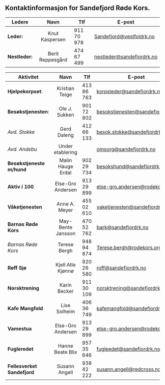  ## Kontaktinformasjon for Sandefjord Røde Kors. 

| Ledere | Navn| Tlf| E-post|
| ------------- |:------:|-------------|-------------|
| __Leder:__			|	Knut Kaspersen		| 911 70 978	|	Sandefjord@vestfoldrk.no|
| __Nestleder:__		|	Berit Reppesgård	|	474 67 499	|	nestleder@sandefjordrk.no|



| Aktivitet | Navn| Tlf| E-post|
| ------------- |:------:|-------------|-------------|
| __Hjelpekorpset__:	 	    |Kristian Teige		|	    413 86 763  |	korpsleder@sandefjordrk.no|
| __Besøkstjenesten__:	 	    |Ole J. Sukken		|	    901 72 802  |	besokstjenesten@sandefjordrk.no|
|   *Avd. Stokke*		 	    |Gerd Daleng		|       412 66 133  |   besok.stokke@sandefjordrk.no|
|   *Avd. Andebu*		 	    |Under etablering	|	    			|   omsorg@sandefjordrk.no |
| __Besøkstjeneste m/hund__	    |Malin Hauge Erdal	|	    902 29 734	|	besokshund@sandefjordrk.no |
| __Aktiv i 100__			    |Else-Gro Andersen	|	    913 29 899	|	else-gro.andersen@rodekors.org |
| __Våketjenesten__			    |Anne A. Meyer		|       455 02 610	|   vaketjenesten@sandefjordrk.no |
| __Barnas Røde Kors__		    |May-Bente Jansson  |		470 52 762	|	bark@sandefjordrk.no |
| *Barnas Røde Kors*            |Terese Bergh		|	    948 94 874	|   Terese.bergh@rodekors.org |
| __Røff Sjø__			        |Kjell Atle Kjønnø	|	    920 26 580	|   roff@sandefjordrk.no |
| __Norsktrening__			    |Karin Becker	    |		911 30 109	|	norsktrening@sandefjordrk.no |
| __Kafe Mangfold__	            |Lise Solheim		|       406 36 749 	|	kafemangfold@sandefjordrk.no |
| __Vamestua__			        |Else-Gro Andersen	|	    913 29 899	|   else-gro.andersen@rodekors.org |
| __Fugleredet__			    |Hanne Beate Blix   |		957 35 646	|   fugleedet@sandefjordrk.no |
| __Fellesverket Sandefjord__	|Susann Angell      |		938 42 222  | susann.angell@redcross.no |
